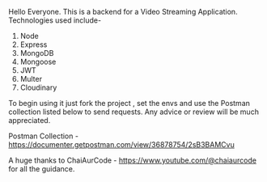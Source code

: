 Hello Everyone.
This is a backend for a Video Streaming Application.
Technologies used include-
1. Node
2. Express
3. MongoDB
4. Mongoose
5. JWT
6. Multer
7. Cloudinary

To begin using it just fork the project , set the envs and use the Postman collection listed below to send requests.
Any advice or review will be much appreciated.

Postman Collection - https://documenter.getpostman.com/view/36878754/2sB3BAMCvu

A huge thanks to ChaiAurCode - https://www.youtube.com/@chaiaurcode for all the guidance.

